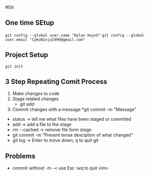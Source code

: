 #Git

## One time SEtup
`git config --global user.name "Dylan Huynh"`
`git config --global user.email "CyKoNinja1999@gmail.com"`

## Project Setup
`git init`

## 3 Step Repeating Comit Process
1. Make changes to code 
2. Stage related changes
    * git add 
3. Commit changes with a message
    *git commit -m "Message" 

* status -> tell me what files have been staged or commited 
* add -> add a file to the stage
* rm --cached -> remove file form stage 
* git commit -m "Present tense desciption of what changed" 
* git log -> Enter to move down, q to quit git 


## Problems
* commit without -m -< use Esc :wq to quit vim>